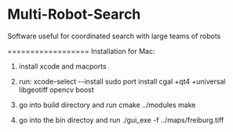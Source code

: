 Multi-Robot-Search
==================

Software useful for coordinated search with large teams of robots 


==================
Installation for Mac:

1) install xcode and macports
2) run:
xcode-select --install 
sudo port install cgal +qt4 +universal libgeotiff opencv boost

3) go into build directory and run
cmake ../modules
make

4) go into the bin directoy and run
./gui_exe -f ../maps/freiburg.tiff

